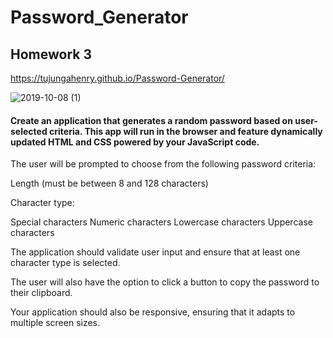 # Password_Generator

## Homework 3

https://tujungahenry.github.io/Password-Generator/

![2019-10-08 (1)](https://user-images.githubusercontent.com/53213039/66453833-9583c180-ea1a-11e9-81c9-dc5b66c59949.png)

#### Create an application that generates a random password based on user-selected criteria. This app will run in the browser and feature dynamically updated HTML and CSS powered by your JavaScript code.

The user will be prompted to choose from the following password criteria:


Length (must be between 8 and 128 characters)

Character type:


Special characters
Numeric characters
Lowercase characters
Uppercase characters




The application should validate user input and ensure that at least one character type is selected.

The user will also have the option to click a button to copy the password to their clipboard.

Your application should also be responsive, ensuring that it adapts to multiple screen sizes. 
